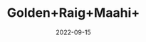 ---
title: 'Golden+Raig+Maahi+'
date: '2022-09-15' 
metatag: '' 
inventory: '0' 
draft: false 
# meta description 
shortDescripton: ''
description: 'Herb'
longdescription: ''
featured: True
# product Price
price: '2000.0'
# Product Short Description
shortDescription: ''
productID: 'EA2FB88D-9A24-ED11-9968-005056B3A416'
type: 'products'
category: 'Herb' 
thumnailproduct: 'https://aminsaddiquidawakhana.eralive.net/images/products/EA2FB88D-9A24-ED11-9968-005056B3A4161.png' 
images:
  - image: 'images/products/EA2FB88D-9A24-ED11-9968-005056B3A4161.png'  
Variants:
---